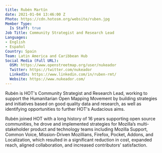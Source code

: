 ```yaml
---
title: Rubén Martín
date: 2021-01-04 13:46:00 Z
Photo: https://cdn.hotosm.org/website/ruben.jpg
Member Type:
  Is Staff: true
Job Title: Community Strategist and Research Lead
Languages:
- English
- Español
Country: Spain
Team: Latin America and Caribbean Hub
Social Media (Full URL):
  OSM: https://www.openstreetmap.org/user/nukeador
  Twitter: https://twitter.com/nukeador
  LinkedIn: https://www.linkedin.com/in/ruben-rmt/
  Website: https://www.nukeador.com/
---
```


Rubén is HOT's Community Strategist and Research Lead, working to support the Humanitarian Open Mapping Movement by building strategies and initiatives based on good quality data and research, as well as identifying opportunities to further HOT's Audacious aims.

Rubén joined HOT with a long history of 16 years supporting open source communities, he drove and implemented strategies for Mozilla’s multi-stakeholder product and technology teams including Mozilla Support, Common Voice, Mission-Driven Mozillians, Firefox, Pocket, Addons, and Localization, which resulted in a significant reduction in cost, expanded reach, aligned collaboration, and increased contributors’ satisfaction.
